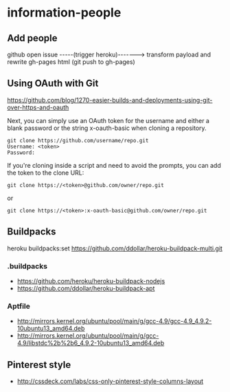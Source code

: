 # information-people

## Add people

github open issue -----(trigger heroku)-------> transform payload and rewrite gh-pages html (git push to gh-pages)

## Using OAuth with Git

https://github.com/blog/1270-easier-builds-and-deployments-using-git-over-https-and-oauth

Next, you can simply use an OAuth token for the username and either a blank password or the string x-oauth-basic when cloning a repository.

```
git clone https://github.com/username/repo.git
Username: <token>
Password:
```

If you're cloning inside a script and need to avoid the prompts, you can add the token to the clone URL:

```
git clone https://<token>@github.com/owner/repo.git
```

or

```
git clone https://<token>:x-oauth-basic@github.com/owner/repo.git
```

## Buildpacks

heroku buildpacks:set https://github.com/ddollar/heroku-buildpack-multi.git

### .buildpacks

* https://github.com/heroku/heroku-buildpack-nodejs
* https://github.com/ddollar/heroku-buildpack-apt

### Aptfile

* http://mirrors.kernel.org/ubuntu/pool/main/g/gcc-4.9/gcc-4.9_4.9.2-10ubuntu13_amd64.deb
* http://mirrors.kernel.org/ubuntu/pool/main/g/gcc-4.9/libstdc%2b%2b6_4.9.2-10ubuntu13_amd64.deb

## Pinterest style

* http://cssdeck.com/labs/css-only-pinterest-style-columns-layout
